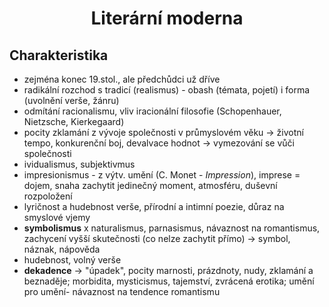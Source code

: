 # <div style="text-align: center">Literární moderna</div>

## Charakteristika

- zejména konec 19.stol., ale předchůdci už dříve
- radikální rozchod s tradicí (realismus) - obash (témata, pojetí) i forma (uvolnění verše, žánru)
- odmítání racionalismu, vliv iracionální filosofie (Schopenhauer, Nietzsche, Kierkegaard)
- pocity zklamání z vývoje společnosti v průmyslovém věku -> životní tempo, konkurenční boj, devalvace hodnot -> vymezování se vůči společnosti
- ividualismus, subjektivmus
- impresionismus - z výtv. umění (C. Monet - *Impression*), imprese = dojem, snaha zachytit jedinečný moment, atmosféru, duševní rozpoložení
- lyričnost a hudebnost verše, přírodní a intimní poezie, důraz na smyslové vjemy
- **symbolismus** x naturalismus, parnasismus, návaznost na romantismus, zachycení vyšší skutečnosti (co nelze zachytit přímo) -> symbol, náznak, nápověda
- hudebnost, volný verše
- **dekadence** -> "úpadek", pocity marnosti, prázdnoty, nudy, zklamání a beznaděje; morbidita, mysticismus, tajemství, zvrácená erotika; umění pro umění- návaznost na tendence romantismu